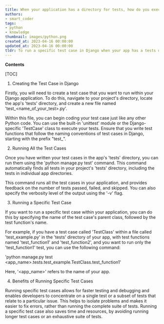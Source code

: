 ```yaml
---
title: When your application has a directory for tests, how do you execute a specific test case in django?
authors:
- smart_coder
tags:
- python
- knowledge
thumbnail: images/python.png
created_at: 2023-04-16 00:00:00
updated_at: 2023-04-16 00:00:00
tldr: To run a specific test case in Django when your app has a tests directory in Python, use the command `python manage.py test app\_name.tests.test\_file.test\_case`.
---
```


**Contents**

[TOC]

1. Creating the Test Case in Django

Firstly, you will need to create a test case that you want to run within your Django application. To do this, navigate to your project's directory, locate the app's 'tests' directory, and create a new file named 'test_<name_of_your_test>.py'. 

Within this file, you can begin coding your test case just like any other Python code. You can use the built-in 'unittest' module or the Django-specific 'TestCase' class to execute your tests. Ensure that you write test functions that follow the naming conventions of test cases in Django, starting with the prefix "test_". 

2. Running All the Test Cases

Once you have written your test cases in the app's 'tests' directory, you can run them using the 'python manage.py test' command. This command automatically finds all tests in your project's 'tests' directory, including the tests in individual app directories. 

This command runs all the test cases in your application, and provides feedback on the number of tests passed, failed, and skipped. You can also specify the verbosity level of the output using the '-v' flag. 

3. Running a Specific Test Case

If you want to run a specific test case within your application, you can do this by specifying the name of the test case's parent class, followed by the test function's name. 

For example, if you have a test case called 'TestClass' within a file called 'test_example.py' in the 'tests' directory of your app, with test functions named 'test_function1' and 'test_function2', and you want to run only the 'test_function1' test, you can use the following command:

'python manage.py test <app_name>.tests.test_example.TestClass.test_function1'

Here, '<app_name>' refers to the name of your app. 

4. Benefits of Running Specific Test Cases

Running specific test cases allows for faster testing and debugging and enables developers to concentrate on a single test or a subset of tests that relate to a particular issue. This helps to isolate problems and makes it easier to fix errors, rather than running the complete suite of tests. Running a specific test case also saves time and resources, by avoiding running longer test cases or an exhaustive suite of tests.
